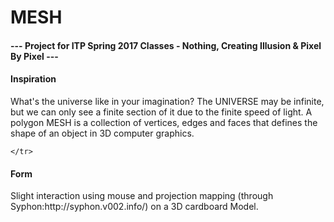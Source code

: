 # MESH
<h4>--- Project for ITP Spring 2017 Classes - Nothing, Creating Illusion & Pixel By Pixel ---</h4>
<tr>
  <h4>Inspiration</h4> 
    <tr>
      <tr> What's the universe like in your imagination? </tr> The UNIVERSE may be infinite, but we can only see a finite section of it due to the finite speed of light.</td>
      <td>A polygon MESH is a collection of vertices, edges and faces that defines the shape of an object in 3D computer graphics.</td>
 
    </tr>
</tr>

<tr>
  <h4>Form</h4> 
  <tr>
   <tr>Slight interaction using mouse and projection mapping (through Syphon:http://syphon.v002.info/) on a 3D cardboard Model.</tr>
  </tr>
</tr>
